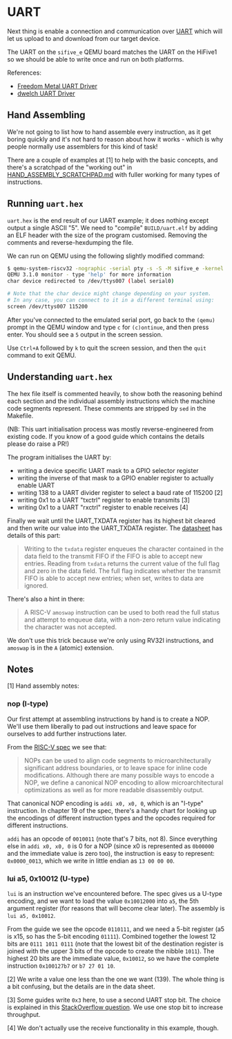# UART

Next thing is enable a connection and communication over [UART](https://en.wikipedia.org/wiki/Universal_asynchronous_receiver-transmitter) which will let us upload to and download from our target device.

The UART on the `sifive_e` QEMU board matches the UART on the HiFive1 so we should be able to write once and run on both platforms.

References:

- [Freedom Metal UART Driver](https://github.com/sifive/freedom-metal/blob/6d69e6d48babe4472a6f4671b832cb7df941f274/src/drivers/sifive%2Cuart0.c)
- [dwelch UART Driver](https://github.com/dwelch67/sifive_samples/blob/e93a68e4dfed9f0cc5e3d23cc4ac7c4176f15b98/hifive1/uart02/notmain.c)

## Hand Assembling

We're not going to list how to hand assemble every instruction, as it get boring quickly and it's not hard to reason about how it works - which is why people normally use assemblers for this kind of task!

There are a couple of examples at [1] to help with the basic concepts, and there's a scratchpad of the "working out" in [HAND_ASSEMBLY_SCRATCHPAD.md](../guides/HAND_ASSEMBLY_SCRATCHPAD.md) with fuller working for many types of instructions.

## Running `uart.hex`

`uart.hex` is the end result of our UART example; it does nothing except output a single ASCII "5". We need to "compile" `BUILD/uart.elf` by adding an ELF header with the size of the program customised. Removing the comments and reverse-hexdumping the file.

We can run on QEMU using the following slightly modified command:

```bash
$ qemu-system-riscv32 -nographic -serial pty -s -S -M sifive_e -kernel BUILD/uart.elf
QEMU 3.1.0 monitor - type 'help' for more information
char device redirected to /dev/ttys007 (label serial0)

# Note that the char device might change depending on your system.
# In any case, you can connect to it in a different terminal using:
screen /dev/ttys007 115200
```

After you've connected to the emulated serial port, go back to the `(qemu)` prompt in the QEMU window and type `c` for `(c)ontinue`, and then press enter. You should see a `5` output in the screen session.

Use `Ctrl+A` followed by `k` to quit the screen session, and then the `quit` command to exit QEMU.

## Understanding `uart.hex`

The hex file itself is commented heavily, to show both the reasoning behind each section and the individual assembly instructions which the machine code segments represent. These comments are stripped by `sed` in the Makefile.

(NB: This uart initialisation process was mostly reverse-engineered from existing code. If you know of a good guide which contains the details please do raise a PR!)

The program initialises the UART by:

- writing a device specific UART mask to a GPIO selector register
- writing the inverse of that mask to a GPIO enabler register to actually enable UART
- writing 138 to a UART divider register to select a baud rate of 115200 [2]
- writing 0x1 to a UART "txctrl" register to enable transmits [3]
- writing 0x1 to a UART "rxctrl" register to enable receives [4]

Finally we wait until the UART_TXDATA register has its highest bit cleared and then write our value into the UART_TXDATA register. The [datasheet](https://sifive.cdn.prismic.io/sifive%2F4d063bf8-3ae6-4db6-9843-ee9076ebadf7_fe310-g000.pdf) has details of this part:

> Writing to the `txdata` register enqueues the character contained in the data field to the transmit FIFO if the FIFO is able to accept new entries. Reading from `txdata` returns the current value of the full flag and zero in the data field.
> The full flag indicates whether the transmit FIFO is able to accept new entries; when set, writes to data are ignored.

There's also a hint in there:

> A RISC-V `amoswap` instruction can be used to both read the full status and attempt to enqueue data, with a non-zero return value indicating the character was not accepted.

We don't use this trick because we're only using RV32I instructions, and `amoswap` is in the `A` (atomic) extension.

## Notes

[1] Hand assembly notes:

### nop (I-type)

Our first attempt at assembling instructions by hand is to create a NOP. We'll use them liberally to pad out instructions and leave space for ourselves to add further instructions later.

From the [RISC-V spec](https://content.riscv.org/wp-content/uploads/2017/05/riscv-spec-v2.2.pdf) we see that:

> NOPs can be used to align code segments to microarchitecturally significant address boundaries, or to leave space for inline code modifications. Although there are many possible ways to encode a NOP, we define a canonical NOP encoding to  allow microarchitectural optimizations as well as for more readable disassembly output.

That canonical NOP encoding is `addi x0, x0, 0`, which is an "I-type" instruction. In chapter 19 of the spec, there's a handy chart for looking up the encodings of different instruction types and the opcodes required for different instructions.

`addi` has an opcode of `0010011` (note that's 7 bits, not 8). Since everything else in `addi x0, x0, 0` is 0 for a NOP (since x0 is represented as `0b00000` and the immediate value is zero too), the instruction is easy to represent: `0x0000_0013`, which we write in little endian as `13 00 00 00`.

### lui a5, 0x10012 (U-type)

`lui` is an instruction we've encountered before. The spec gives us a U-type encoding, and we want to load the value `0x10012000` into `a5`, the 5th argument register (for reasons that will become clear later). The assembly is `lui a5, 0x10012`.

From the guide we see the opcode `0110111`, and we need a 5-bit register (a5 is x15, so has the 5-bit encoding `01111`). Combined together the lowest 12 bits are `0111 1011 0111` (note that the lowest bit of the destination register is joined with the upper 3 bits of the opcode to create the nibble `1011`). The highest 20 bits are the immediate value, `0x10012`, so we have the complete instruction `0x100127b7` or `b7 27 01 10`.

[2] We write a value one less than the one we want (139). The whole thing is a bit confusing, but the details are in the data sheet.

[3] Some guides write `0x3` here, to use a second UART stop bit. The choice is explained in this [StackOverflow question](https://electronics.stackexchange.com/questions/29945/one-or-two-uart-stop-bits). We use one stop bit to increase throughput.

[4] We don't actually use the receive functionality in this example, though.